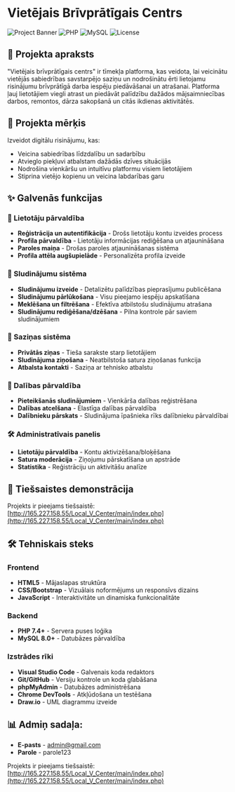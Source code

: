 # Vietējais Brīvprātīgais Centrs

![Project Banner](https://img.shields.io/badge/Status-Active-green)
![PHP](https://img.shields.io/badge/PHP-7.4+-blue)
![MySQL](https://img.shields.io/badge/MySQL-8.0+-orange)
![License](https://img.shields.io/badge/License-MIT-yellow)

## 📖 Projekta apraksts

"Vietējais brīvprātīgais centrs" ir tīmekļa platforma, kas veidota, lai veicinātu vietējās sabiedrības savstarpējo saziņu un nodrošinātu ērti lietojamu risinājumu brīvprātīgā darba iespēju piedāvāšanai un atrašanai. Platforma ļauj lietotājiem viegli atrast un piedāvāt palīdzību dažādos mājsaimniecības darbos, remontos, dārza sakopšanā un citās ikdienas aktivitātēs.

## 🎯 Projekta mērķis

Izveidot digitālu risinājumu, kas:
- Veicina sabiedrības līdzdalību un sadarbību
- Atvieglo piekļuvi atbalstam dažādās dzīves situācijās
- Nodrošina vienkāršu un intuitīvu platformu visiem lietotājiem
- Stiprina vietējo kopienu un veicina labdarības garu

## ✨ Galvenās funkcijas

### 👤 Lietotāju pārvaldība
- **Reģistrācija un autentifikācija** - Drošs lietotāju kontu izveides process
- **Profila pārvaldība** - Lietotāju informācijas rediģēšana un atjaunināšana
- **Paroles maiņa** - Drošas paroles atjaunināšanas sistēma
- **Profila attēla augšupielāde** - Personalizēta profila izveide

### 📢 Sludinājumu sistēma
- **Sludinājumu izveide** - Detalizētu palīdzības pieprasījumu publicēšana
- **Sludinājumu pārlūkošana** - Visu pieejamo iespēju apskatīšana
- **Meklēšana un filtrēšana** - Efektīva atbilstošu sludinājumu atrašana
- **Sludinājumu rediģēšana/dzēšana** - Pilna kontrole pār saviem sludinājumiem

### 💬 Saziņas sistēma
- **Privātās ziņas** - Tieša sarakste starp lietotājiem
- **Sludinājuma ziņošana** - Neatbilstoša satura ziņošanas funkcija
- **Atbalsta kontakti** - Saziņa ar tehnisko atbalstu

### 🎫 Dalības pārvaldība
- **Pieteikšanās sludinājumiem** - Vienkārša dalības reģistrēšana
- **Dalības atcelšana** - Elastīga dalības pārvaldība
- **Dalībnieku pārskats** - Sludinājuma īpašnieka rīks dalībnieku pārvaldībai

### 🛠️ Administratīvais panelis
- **Lietotāju pārvaldība** - Kontu aktivizēšana/bloķēšana
- **Satura moderācija** - Ziņojumu pārskatīšana un apstrāde
- **Statistika** - Reģistrāciju un aktivitāšu analīze

## 🚀 Tiešsaistes demonstrācija

Projekts ir pieejams tiešsaistē: [http://165.227.158.55/Local_V_Center/main/index.php](http://165.227.158.55/Local_V_Center/main/index.php)

## 🛠️ Tehniskais steks

### Frontend
- **HTML5** - Mājaslapas struktūra
- **CSS/Bootstrap** - Vizuālais noformējums un responsīvs dizains
- **JavaScript** - Interaktivitāte un dinamiska funkcionalitāte

### Backend
- **PHP 7.4+** - Servera puses loģika
- **MySQL 8.0+** - Datubāzes pārvaldība

### Izstrādes rīki
- **Visual Studio Code** - Galvenais koda redaktors
- **Git/GitHub** - Versiju kontrole un koda glabāšana
- **phpMyAdmin** - Datubāzes administrēšana
- **Chrome DevTools** - Atkļūdošana un testēšana
- **Draw.io** - UML diagrammu izveide

## 📊 Admiņ sadaļa:
- **E-pasts** - admin@gmail.com
- **Parole** - parole123

Projekts ir pieejams tiešsaistē: [http://165.227.158.55/Local_V_Center/main/index.php](http://165.227.158.55/Local_V_Center/main/index.php)
